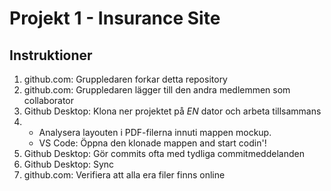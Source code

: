 # Projekt 1 - Insurance Site

## Instruktioner

1. github.com: Gruppledaren forkar detta repository
2. github.com: Gruppledaren lägger till den andra medlemmen som collaborator
3. Github Desktop: Klona ner projektet på *EN* dator och arbeta tillsammans
4. 
    * Analysera layouten i PDF-filerna innuti mappen mockup. 
    * VS Code: Öppna den klonade mappen and start codin'!
5. Github Desktop: Gör commits ofta med tydliga commitmeddelanden
6. Github Desktop: Sync
7. github.com: Verifiera att alla era filer finns online

